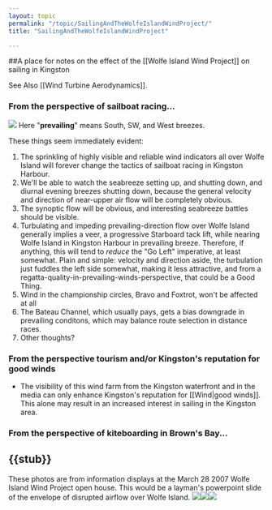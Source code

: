 ```yaml
---
layout: topic
permalink: "/topic/SailingAndTheWolfeIslandWindProject/"
title: "SailingAndTheWolfeIslandWindProject"

---
```


##A place for notes on the effect of the [[Wolfe Island Wind Project]] on sailing in Kingston

  See Also [[Wind Turbine Aerodynamics]].

<h3>From the perspective of sailboat racing...</h3>
<img src="http://K7Waterfront.org/Images/WolfeIslandWindProjectKingstonWindRose.jpg" class="image1px floatright">
Here "<strong>prevailing</strong>" means South, SW, and West breezes.

These things seem immediately evident:

<ol>
<li> The sprinkling of highly visible and reliable wind indicators all over Wolfe Island will forever change the tactics of sailboat racing in Kingston Harbour.

<li> We'll be able to watch the seabreeze setting up, and shutting down, and diurnal evening breezes shutting down, because the general velocity and direction of near-upper air flow will be completely obvious.

<li> The synoptic flow will be obvious, and interesting seabreeze battles should be visible.

<li> Turbulating and impeding prevailing-direction flow over Wolfe Island generally implies a veer, a progressive Starboard tack lift, while nearing Wolfe Island in Kingston Harbour in prevailing breeze.  Therefore, if anything, this will tend to <i>reduce</i> the "Go Left" imperative, at least somewhat.  Plain and simple: velocity and direction aside, the turbulation just fuddles the left side somewhat, making it less attractive, and from a regatta-quality-in-prevailing-winds-perspective, that could be a Good Thing.

<li>Wind in the championship circles, Bravo and Foxtrot, won't be affected at all

<li>The Bateau Channel, which usually pays, gets a bias downgrade in prevailing conditons, which may balance route selection in distance races.

<li> Other thoughts?

</ol>

<h3>From the perspective tourism and/or Kingston's reputation for good winds</h3>

<ul>
<li>The visibility of this wind farm from the Kingston waterfront and in the media can only enhance Kingston's reputation for [[Wind|good winds]].  This alone may result in an increased interest in sailing in the Kingston area.</li>
</ul>

<h3>From the perspective of kiteboarding in Brown's Bay...</h3>



{{stub}}
----
These photos are from information displays at the March 28 2007 Wolfe Island Wind Project open house.  This would be a layman's powerpoint slide of the envelope of disrupted airflow over Wolfe Island.
<img src="http://K7Waterfront.org/Images/WolfeIslandWindProjectWindRace01.jpg" class="image1px"><img src="http://K7Waterfront.org/Images/WolfeIslandWindProjectWindRace02.jpg" class="image1px"><img src="http://K7Waterfront.org/Images/WolfeIslandWindProjectKingstonWindLegend.jpg" class="image1px">

